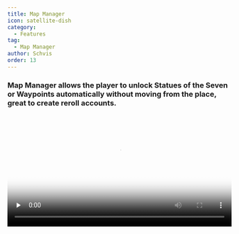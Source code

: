 ```yaml
---
title: Map Manager
icon: satellite-dish
category:
  - Features
tag:
  - Map Manager
author: Schvis
order: 13
---
```


### Map Manager allows the player to unlock Statues of the Seven or Waypoints automatically without moving from the place, great to create reroll accounts.

<video controls preload="none" width="100%" poster="https://nextcloud.atruicardona.xyz/s/5qrXm8Bzsj7pJsM/preview"><source src="https://nextcloud.atruicardona.xyz/s/5qrXm8Bzsj7pJsM/download" type="video/mp4"></video>